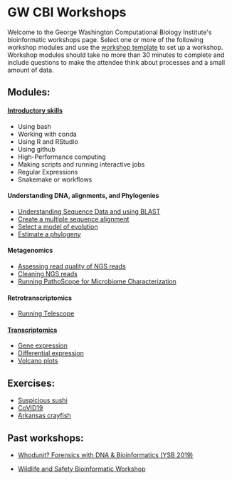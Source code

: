 # GW CBI Workshops
Welcome to the George Washington Computational Biology Institute's bioinformatic workshops page. Select one or more of the following workshop modules and use the [workshop template](workshop_template.md) to set up a workshop. Workshop modules should take no more than 30 minutes to complete and include questions to make the attendee think about processes and a small amount of data.

## Modules: 
#### [Introductory skills](https://github.com/gwcbi/Workshops/tree/master/IntroductorySkills)
* Using bash
* Working with conda
* Using R and RStudio
* Using github
* High-Performance computing
* Making scripts and running interactive jobs
* Regular Expressions
* Snakemake or workflows
#### Understanding DNA, alignments, and Phylogenies
* [Understanding Sequence Data and using BLAST](blast.md)
* [Create a multiple sequence alignment](align.md)
* [Select a model of evolution](modeltest.md)
* [Estimate a phylogeny](phylogeny.md)
#### Metagenomics
* [Assessing read quality of NGS reads](QC.md)
* [Cleaning NGS reads](cleanreads.md)
* [Running PathoScope for Microbiome Characterization](pathoscope.md)
#### Retrotranscriptomics
* [Running Telescope](telescope.md)
#### [Transcriptomics](https://github.com/gwcbi/Workshops/tree/master/Transcriptomics)
* [Gene expression](gene_expression.md)
* [Differential expression](differential_expression.md)
* [Volcano plots](https://github.com/gwcbi/Workshops/tree/master/Transcriptomics/volcano.md)



## Exercises:

* [Suspicious sushi]()
* [CoVID19](covid19.md)
* [Arkansas crayfish](crayfish.md)


## Past workshops:

* [Whodunit? Forensics with DNA & Bioinformatics (YSB 2019)](whodunit_workshop)

* [Wildlife and Safety Bioinformatic Workshop](wildlife_safety_workshops)
